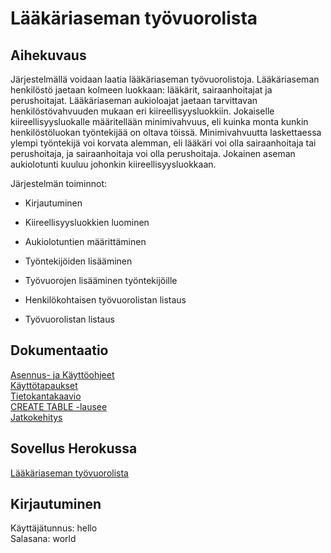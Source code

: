 # Lääkäriaseman työvuorolista

## Aihekuvaus

Järjestelmällä voidaan laatia lääkäriaseman työvuorolistoja. Lääkäriaseman henkilöstö jaetaan kolmeen luokkaan: lääkärit, sairaanhoitajat ja perushoitajat. Lääkäriaseman aukioloajat jaetaan tarvittavan henkilöstövahvuuden mukaan eri kiireellisyysluokkiin. Jokaiselle kiireellisyysluokalle määritellään minimivahvuus, eli kuinka monta kunkin henkilöstöluokan työntekijää on oltava töissä. Minimivahvuutta laskettaessa ylempi työntekijä voi korvata alemman, eli lääkäri voi olla sairaanhoitaja tai perushoitaja, ja sairaanhoitaja voi olla perushoitaja. Jokainen aseman aukiolotunti kuuluu johonkin kiireellisyysluokkaan.



Järjestelmän toiminnot:

- Kirjautuminen

- Kiireellisyysluokkien luominen

- Aukiolotuntien määrittäminen

- Työntekijöiden lisääminen

- Työvuorojen lisääminen työntekijöille

- Henkilökohtaisen työvuorolistan listaus

- Työvuorolistan listaus


## Dokumentaatio

[Asennus- ja Käyttöohjeet](https://github.com/essitepp/laakariaseman-tyovuorolista/blob/master/documentation/manual.md)  
[Käyttötapaukset](https://github.com/essitepp/laakariaseman-tyovuorolista/blob/master/documentation/usecases.md)  
[Tietokantakaavio](https://github.com/essitepp/laakariaseman-tyovuorolista/blob/master/documentation/diagram.png)  
[CREATE TABLE -lausee](https://github.com/essitepp/laakariaseman-tyovuorolista/blob/master/documentation/tables.md)  
[Jatkokehitys](https://github.com/essitepp/laakariaseman-tyovuorolista/blob/master/documentation/futureImprovements.md)


## Sovellus Herokussa

[Lääkäriaseman työvuorolista](https://laakariaseman-tyovuorolista.herokuapp.com/)

## Kirjautuminen
Käyttäjätunnus: hello  
Salasana: world
